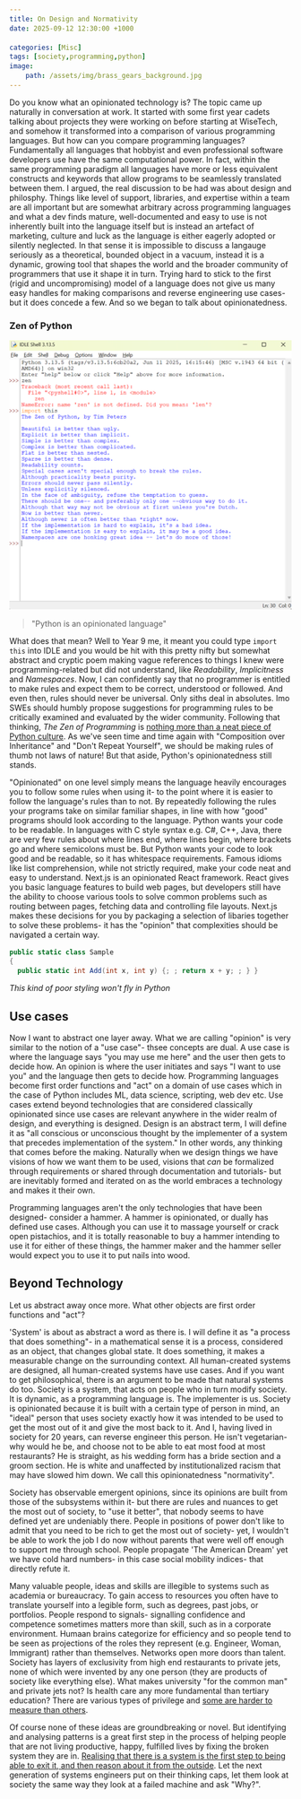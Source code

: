 ```yaml
---
title: On Design and Normativity
date: 2025-09-12 12:30:00 +1000

categories: [Misc]
tags: [society,programming,python]
image:
    path: /assets/img/brass_gears_background.jpg
---
```


Do you know what an opinionated technology is? The topic came up naturally in conversation at work. It started with some first year cadets talking about projects they were working on before starting at WiseTech, and somehow it transformed into a comparison of various programming languages. But how can you compare programming languages? Fundamentally all languages that hobbyist and even professional software developers use have the same computational power. In fact, within the same programming paradigm all languages have more or less equivalent constructs and keywords that allow programs to be seamlessly translated between them. I argued, the real discussion to be had was about design and philosphy. Things like level of support, libraries, and expertise within a team are all important but are somewhat arbitrary across programming languages and what a dev finds mature, well-documented and easy to use is not inherently built into the language itself but is instead an artefact of marketing, culture and luck as the language is either eagerly adopted or silently neglected. In that sense it is impossible to discuss a langauge seriously as a theoretical, bounded object in a vacuum, instead it is a dynamic, growing tool that shapes the world and the broader community of programmers that use it shape it in turn. Trying hard to stick to the first (rigid and uncompromising) model of a language does not give us many easy handles for making comparisons and reverse engineering use cases- but it does concede a few. And so we began to talk about opinionatedness.

### Zen of Python

![Import this](/assets/img/import_this.png)

> "Python is an opinionated language"

What does that mean? Well to Year 9 me, it meant you could type `import this` into IDLE and you would be hit with this pretty nifty but somewhat abstract and cryptic poem making vague references to things I knew were programming-related but did not understand, like *Readability*, *Implicitness* and *Namespaces*. Now, I can confidently say that no programmer is entitled to make rules and expect them to be correct, understood or followed. And even then, rules should never be universal. Only siths deal in absolutes. Imo SWEs should humbly propose suggestions for programming rules to be critically examined and evaluated by the wider community. Following that thinking, *The Zen of Programming* is [nothing more than a neat piece of Python culture](https://www.reddit.com/r/programming/comments/9ga0m4/comment/e6310nw/?utm_source=share&utm_medium=web3x&utm_name=web3xcss&utm_term=1&utm_content=share_button). As we've seen time and time again with "Composition over Inheritance" and "Don't Repeat Yourself", we should be making rules of thumb not laws of nature! But that aside, Python's opinionatedness still stands.

"Opinionated" on one level simply means the language heavily encourages you to follow some rules when using it- to the point where it is easier to follow the language's rules than to not. By repeatedly following the rules your programs take on similar familiar shapes, in line with how "good" programs should look according to the language. Python wants your code to be readable. In languages with C style syntax e.g. C#, C++, Java, there are very few rules about where lines end, where lines begin, where brackets go and where semicolons must be. But Python wants your code to look good and be readable, so it has whitespace requirements. Famous idioms like list comprehension, while not strictly required, make your code neat and easy to understand. Next.js is an opinionated React framework. React gives you basic language features to build web pages, but developers still have the ability to choose various tools to solve common problems such as routing between pages, fetching data and controlling file layouts. Next.js makes these decisions for you by packaging a selection of libaries together to solve these problems- it has the "opinion" that complexities should be navigated a certain way.

```csharp
public static class Sample
{
  public static int Add(int x, int y) {; ; return x + y; ; } }
```
*This kind of poor styling won't fly in Python*

## Use cases

Now I want to abstract one layer away. What we are calling "opinion" is very similar to the notion of a "use case"- thsee concepts are dual. A use case is where the language says "you may use me here" and the user then gets to decide how. An opinion is where the user initiates and says "I want to use you" and the language then gets to decide how. Programming languages become first order functions and "act" on a domain of use cases which in the case of Python includes ML, data science, scripting, web dev etc. Use cases extend beyond technologies that are considered classically opinionated since use cases are relevant anywhere in the wider realm of design, and everything is designed. Design is an abstract term, I will define it as "all conscious or unconscious thought by the implementer of a system that precedes implementation of the system." In other words, any thinking that comes before the making. Naturally when we design things we have visions of how we want them to be used, visions that *can* be formalized through requirements or shared through documentation and tutorials- but are inevitably formed and iterated on as the world embraces a technology and makes it their own.

Programming languages aren't the only technologies that have been designed- consider a hammer. A hammer is opinionated, or dually has defined use cases. Although you can use it to massage yourself or crack open pistachios, and it is totally reasonable to buy a hammer intending to use it for either of these things, the hammer maker and the hammer seller would expect you to use it to put nails into wood.

## Beyond Technology

Let us abstract away once more. What other objects are first order functions and "act"?

'System' is about as abstract a word as there is. I will define it as "a process that does something"- in a mathematical sense it is a process, considered as an object, that changes global state. It does something, it makes a measurable change on the surrounding context. All human-created systems are designed, all human-created systems have use cases. And if you want to get philosophical, there is an argument to be made that natural systems do too. Society is a system, that acts on people who in turn modify society. It is dynamic, as a programming language is. The implementer is us. Society is opinionated because it is built with a certain type of person in mind, an "ideal" person that uses society exactly how it was intended to be used to get the most out of it and give the most back to it. And I, having lived in society for 20 years, can reverse engineer this person. He isn't vegetarian- why would he be, and choose not to be able to eat most food at most restaurants? He is straight, as his wedding form has a bride section and a groom section. He is white and unaffected by institutionalized racism that may have slowed him down. We call this opinionatedness "normativity".

Society has observable emergent opinions, since its opinions are built from those of the subsystems within it- but there are rules and nuances to get the most out of society, to "use it better", that nobody seems to have defined yet are undeniably there. People in positions of power don't like to admit that you need to be rich to get the most out of society- yet, I wouldn't be able to work the job I do now without parents that were well off enough to support me through school. People propagate 'The American Dream' yet we have cold hard numbers- in this case social mobility indices- that directly refute it.

Many valuable people, ideas and skills are illegible to systems such as academia or bureaucracy. To gain access to resources you often have to translate yourself into a legible form, such as degrees, past jobs, or portfolios. People respond to signals- signalling confidence and competence sometimes matters more than skill, such as in a corporate environment. Humaan brains categorize for efficiency and so people tend to be seen as projections of the roles they represent (e.g. Engineer, Woman, Immigrant) rather than themselves. Networks open more doors than talent. Society has layers of exclusivity from high end restaurants to private jets, none of which were invented by any one person (they are products of society like everything else). What makes university "for the common man" and private jets not? Is health care any more fundamental than tertiary education? There are various types of privilege and [some are harder to measure than others](https://www.rnz.co.nz/news/the-wireless/373065/the-pencilsword-on-a-plate).

Of course none of these ideas are groundbreaking or novel. But identifying and analysing patterns is a great first step in the process of helping people that are not living productive, happy, fulfilled lives by fixing the broken system they are in. [Realising that there is a system is the first step to being able to exit it, and then reason about it from the outside](https://www.physixfan.com/wp-content/files/GEBen.pdf#page=45). Let the next generation of systems engineers put on their thinking caps, let them look at society the same way they look at a failed machine and ask "Why?".